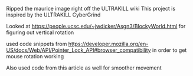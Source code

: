 Ripped the maurice image right off the ULTRAKILL wiki
This project is inspired by the ULTRAKILL CyberGrind

Looked at https://people.ucsc.edu/~jwdicker/Asgn3/BlockyWorld.html
for figuring out vertical rotation

used code snippets from https://developer.mozilla.org/en-US/docs/Web/API/Pointer_Lock_API#browser_compatibility
in order to get mouse rotation working

Also used code from this article as well
for smoother movement